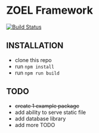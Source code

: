 # ZOEL Framework
[![Build Status](https://travis-ci.org/AhmadZuhdi/zoel.svg?branch=master)](https://travis-ci.org/AhmadZuhdi/zoel)

## INSTALLATION
- clone this repo
- run `npm install`
- run `npm run build`

## TODO
- ~~create 1 example package~~
- add ability to serve static file
- add database library
- add more TODO